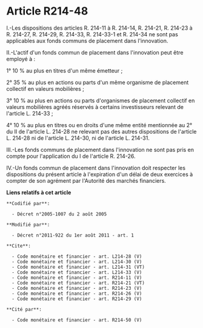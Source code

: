 # Article R214-48

I.-Les dispositions des articles R. 214-11 à R. 214-14, R. 214-21, R. 214-23 à R. 214-27, R. 214-29, R. 214-33, R. 214-33-1
et R. 214-34 ne sont pas applicables aux fonds communs de placement dans l'innovation. 

II.-L'actif d'un fonds commun de placement dans l'innovation peut être employé à : 

1° 10 % au plus en titres d'un même émetteur ; 

2° 35 % au plus en actions ou parts d'un même organisme de placement collectif en valeurs mobilières ; 

3° 10 % au plus en actions ou parts d'organismes de placement collectif en valeurs mobilières agréés réservés à certains
investisseurs relevant de l'article L. 214-33 ; 

4° 10 % au plus en titres ou en droits d'une même entité mentionnée au 2° du II de l'article L. 214-28 ne relevant pas des
autres dispositions de l'article L. 214-28 ni de l'article L. 214-30, ni de l'article L. 214-31. 

III.-Les fonds communs de placement dans l'innovation ne sont pas pris en compte pour l'application du I de l'article R.
214-26.

IV.-Un fonds commun de placement dans l'innovation doit respecter les dispositions du présent article à l'expiration d'un
délai de deux exercices à compter de son agrément par l'Autorité des marchés financiers.

**Liens relatifs à cet article**

	**Codifié par**:

	  - Décret n°2005-1007 du 2 août 2005

	**Modifié par**:

	  - Décret n°2011-922 du 1er août 2011 - art. 1

	**Cite**:

	  - Code monétaire et financier - art. L214-28 (V)
	  - Code monétaire et financier - art. L214-30 (V)
	  - Code monétaire et financier - art. L214-31 (VT)
	  - Code monétaire et financier - art. L214-33 (V)
	  - Code monétaire et financier - art. R214-11 (V)
	  - Code monétaire et financier - art. R214-21 (VT)
	  - Code monétaire et financier - art. R214-23 (V)
	  - Code monétaire et financier - art. R214-26 (V)
	  - Code monétaire et financier - art. R214-29 (V)

	**Cité par**:

	  - Code monétaire et financier - art. R214-50 (V)
